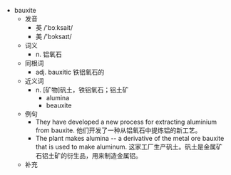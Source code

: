 - bauxite
  - 发音
    - 英 /'bɔːksait/
    - 美 /'bɔksaɪt/
  - 词义
    - n. 铝氧石
  - 同根词
    - adj. bauxitic 铁铝氧石的
  - 近义词
    - n. [矿物]矾土，铁铝氧石；铝土矿
      - alumina
      - beauxite
  - 例句
    - They have developed a new process for extracting aluminium from bauxite. 他们开发了一种从铝氧石中提炼铝的新工艺。
    - The plant makes alumina -- a derivative of the metal ore bauxite that is used to make aluminum. 这家工厂生产矾土。矾土是金属矿石铝土矿的衍生品，用来制造金属铝。
  - 补充
